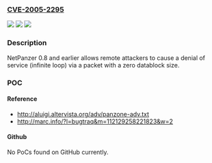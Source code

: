 ### [CVE-2005-2295](https://cve.mitre.org/cgi-bin/cvename.cgi?name=CVE-2005-2295)
![](https://img.shields.io/static/v1?label=Product&message=n%2Fa&color=blue)
![](https://img.shields.io/static/v1?label=Version&message=n%2Fa&color=blue)
![](https://img.shields.io/static/v1?label=Vulnerability&message=n%2Fa&color=brighgreen)

### Description

NetPanzer 0.8 and earlier allows remote attackers to cause a denial of service (infinite loop) via a packet with a zero datablock size.

### POC

#### Reference
- http://aluigi.altervista.org/adv/panzone-adv.txt
- http://marc.info/?l=bugtraq&m=112129258221823&w=2

#### Github
No PoCs found on GitHub currently.

